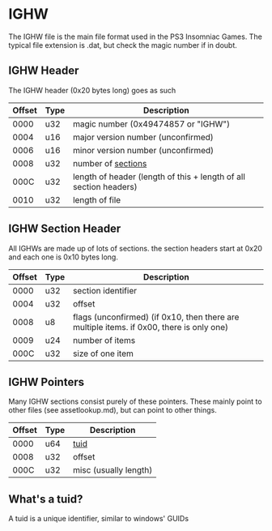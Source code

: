 # IGHW

The IGHW file is the main file format used in the PS3 Insomniac Games. The typical file extension is .dat, but check the magic number if in doubt.

## IGHW Header

The IGHW header (0x20 bytes long) goes as such

| Offset | Type | Description
|--------|------|-------------------------------------
|  0000  |  u32 | magic number (0x49474857 or "IGHW")
|  0004  |  u16 | major version number (unconfirmed)
|  0006  |  u16 | minor version number (unconfirmed)
|  0008  |  u32 | number of [sections](#ighw-section-header)
|  000C  |  u32 | length of header (length of this + length of all section headers)
|  0010  |  u32 | length of file

## IGHW Section Header

All IGHWs are made up of lots of sections. the section headers start at 0x20 and each one is 0x10 bytes long.

| Offset | Type | Description
|--------|------|-------------------------------------
|  0000  |  u32 | section identifier
|  0004  |  u32 | offset
|  0008  |  u8  | flags (unconfirmed) (if 0x10, then there are multiple items. if 0x00, there is only one)
|  0009  |  u24 | number of items
|  000C  |  u32 | size of one item

## IGHW Pointers

Many IGHW sections consist purely of these pointers. These mainly point to other files (see assetlookup.md), but can point to other things.

| Offset | Type | Description
|--------|------|-------------------------------------
|  0000  |  u64 | [tuid](#whats-a-tuid)
|  0008  |  u32 | offset
|  000C  |  u32 | misc (usually length)

## What's a tuid?

A tuid is a unique identifier, similar to windows' GUIDs